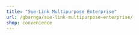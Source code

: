 ```yaml
---
title: "Sue-Link Multipurpose Enterprise"
url: /gbarnga/sue-link-multipurpose-enterprise/
shop: convenience
---
```

